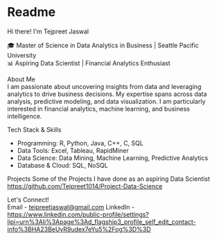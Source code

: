 # Readme

Hi there!  I'm Tejpreet Jaswal  

🎓 Master of Science in Data Analytics in Business | Seattle Pacific University  
📊 Aspiring Data Scientist | Financial Analytics Enthusiast  

About Me  
I am passionate about uncovering insights from data and leveraging analytics to drive business decisions. My expertise spans across data analysis, predictive modeling, and data visualization. I am particularly interested in financial analytics, machine learning, and business intelligence.  

Tech Stack & Skills 
- Programming: R, Python, Java, C++, C, SQL  
- Data Tools: Excel, Tableau, RapidMiner  
- Data Science: Data Mining, Machine Learning, Predictive Analytics  
- Database & Cloud: SQL, NoSQL  

Projects 
Some of the Projects I have done as an aspiring Data Scientist
https://github.com/Tejpreet1014/Project-Data-Science

Let's Connect!  
Email - tejpreetjaswal@gmail.com
LinkedIn - https://www.linkedin.com/public-profile/settings?lipi=urn%3Ali%3Apage%3Ad_flagship3_profile_self_edit_contact-info%3BHA23BeUyR9udex7eYu5%2Fog%3D%3D

